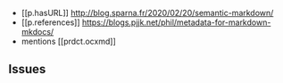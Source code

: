 

- [[p.hasURL]] http://blog.sparna.fr/2020/02/20/semantic-markdown/
- [[p.references]] https://blogs.pjjk.net/phil/metadata-for-markdown-mkdocs/
- mentions [[prdct.ocxmd]]

## Issues


